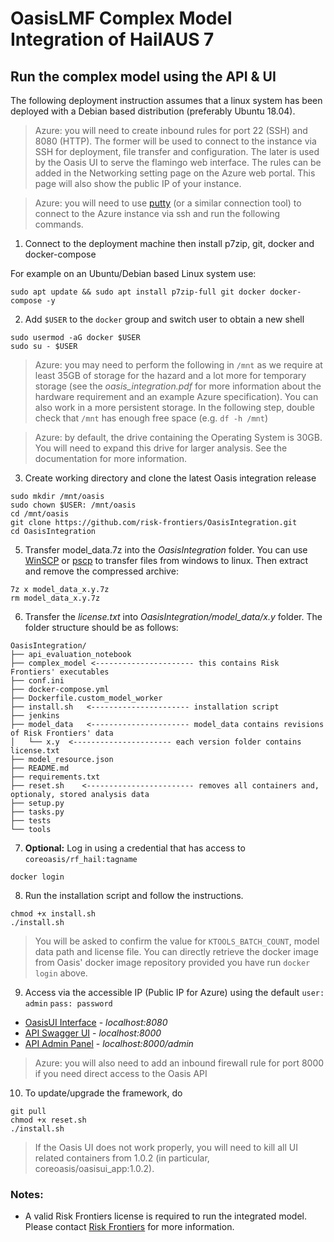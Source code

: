 # OasisLMF Complex Model Integration of HailAUS 7

## Run the complex model using the API & UI
The following deployment instruction assumes that a linux system has been deployed with a Debian based distribution (preferably Ubuntu 18.04).
> Azure: you will need to create inbound rules for port 22 (SSH) and 8080 (HTTP). The former will be used to connect to the instance via SSH for deployment, file transfer and configuration. The later is used by the Oasis UI to serve the flamingo web interface. The rules can be added in the Networking setting page on the Azure web portal. This page will also show the public IP of your instance.

> Azure: you will need to use [putty](https://www.chiark.greenend.org.uk/~sgtatham/putty/latest.html) (or a similar connection tool) to connect to the Azure instance via ssh and run the following commands.

1) Connect to the deployment machine then install p7zip, git, docker and docker-compose

For example on an Ubuntu/Debian based Linux system use:
```
sudo apt update && sudo apt install p7zip-full git docker docker-compose -y
```
2) Add `$USER` to the `docker` group and switch user to obtain a new shell
```
sudo usermod -aG docker $USER
sudo su - $USER
```
> Azure: you may need to perform the following in `/mnt` as we require at least 35GB of storage for the hazard and a lot more for temporary storage (see the *oasis_integration.pdf* for more information about the hardware requirement and an example Azure specification). You can also work in a more persistent storage. In the following step, double check that `/mnt` has enough free space (e.g. `df -h /mnt`)

> Azure: by default, the drive containing the Operating System is 30GB. You will need to expand this drive for larger analysis. See the documentation for more information.
3) Create working directory and clone the latest Oasis integration release
```
sudo mkdir /mnt/oasis
sudo chown $USER: /mnt/oasis
cd /mnt/oasis
git clone https://github.com/risk-frontiers/OasisIntegration.git
cd OasisIntegration
```
5) Transfer model_data.7z into the *OasisIntegration* folder. You can use [WinSCP](https://winscp.net/eng/download.php) or [pscp](https://www.chiark.greenend.org.uk/~sgtatham/putty/latest.html) to transfer files from windows to linux. Then extract and remove the compressed archive:
```
7z x model_data_x.y.7z
rm model_data_x.y.7z
```
6) Transfer the *license.txt* into *OasisIntegration/model_data/x.y* folder. The folder structure should be as follows:
```
OasisIntegration/
├── api_evaluation_notebook 
├── complex_model <---------------------- this contains Risk Frontiers' executables
├── conf.ini
├── docker-compose.yml
├── Dockerfile.custom_model_worker
├── install.sh   <---------------------- installation script
├── jenkins
├── model_data   <---------------------- model_data contains revisions of Risk Frontiers' data
│   └── x.y  <---------------------- each version folder contains license.txt
├── model_resource.json
├── README.md
├── requirements.txt
├── reset.sh    <------------------------ removes all containers and, optionaly, stored analysis data
├── setup.py
├── tasks.py
├── tests
└── tools
```
7) **Optional:** Log in using a credential that has access to `coreoasis/rf_hail:tagname`
```
docker login
```
8) Run the installation script and follow the instructions. 
```
chmod +x install.sh
./install.sh
```
>You will be asked to confirm the value for `KTOOLS_BATCH_COUNT`, model data path and license file. You can directly 
retrieve the docker image from Oasis' docker image repository provided you have run `docker login` above.
9) Access via the accessible IP (Public IP for Azure) using the default `user: admin` `pass: password` 
* [OasisUI Interface](http://localhost:8080/) - *localhost:8080* 
* [API Swagger UI](http://localhost:8000/) - *localhost:8000* 
* [API Admin Panel](http://localhost:8000/admin) - *localhost:8000/admin*
> Azure: you will also need to add an inbound firewall rule for port 8000 if you need direct access to the Oasis API

10) To update/upgrade the framework, do
```
git pull
chmod +x reset.sh
./install.sh
``` 
> If the Oasis UI does not work properly, you will need to kill all UI related containers from 1.0.2 (in particular, coreoasis/oasisui_app:1.0.2).
### Notes: 
* A valid Risk Frontiers license is required to run the integrated model. Please contact 
[Risk Frontiers](mailto:info@riskfrontiers.com) for more information. 
